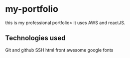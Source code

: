 # my-portfolio
this is my professional portfolio> it uses AWS and reactJS.

## Technologies used
Git and github
SSH
html
front awesome
google fonts
